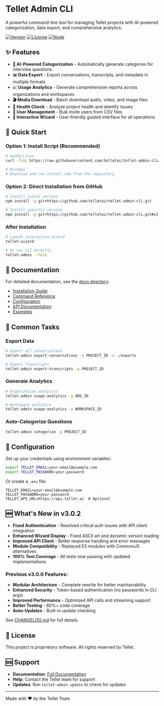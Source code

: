 # Tellet Admin CLI

A powerful command-line tool for managing Tellet projects with AI-powered categorization, data export, and comprehensive analytics.

[![Version](https://img.shields.io/badge/version-3.0.2-blue.svg)](CHANGELOG.md)
[![License](https://img.shields.io/badge/license-MIT-green.svg)](LICENSE)
[![Node](https://img.shields.io/badge/node-%3E%3D14.0.0-brightgreen.svg)](package.json)

## ✨ Features

- **🤖 AI-Powered Categorization** - Automatically generate categories for interview questions
- **📊 Data Export** - Export conversations, transcripts, and metadata in multiple formats
- **📈 Usage Analytics** - Generate comprehensive reports across organizations and workspaces
- **🎬 Media Download** - Batch download audio, video, and image files
- **🏥 Health Check** - Analyze project health and identify issues
- **👥 User Management** - Bulk invite users from CSV files
- **🧙 Interactive Wizard** - User-friendly guided interface for all operations

## 🚀 Quick Start

### Option 1: Install Script (Recommended)
```bash
# macOS/Linux
curl -fsSL https://raw.githubusercontent.com/telletai/tellet-admin-cli/main/install.sh | bash

# Windows
# Download and run install.cmd from the repository
```

### Option 2: Direct Installation from GitHub
```bash
# Install latest version
npm install -g git+https://github.com/telletai/tellet-admin-cli.git

# Install specific version
npm install -g git+https://github.com/telletai/tellet-admin-cli.git#v3.0.2
```

### After Installation
```bash
# Launch interactive wizard
tellet-wizard

# Or use CLI directly
tellet-admin --help
```

## 📖 Documentation

For detailed documentation, see the [docs directory](docs/INDEX.md):

- [Installation Guide](docs/installation/README.md)
- [Command Reference](docs/commands/README.md)
- [Configuration](docs/configuration/README.md)
- [API Documentation](docs/api/README.md)
- [Examples](docs/examples/README.md)

## 🎯 Common Tasks

### Export Data
```bash
# Export all conversations
tellet-admin export-conversations -p PROJECT_ID -o ./exports

# Export transcripts
tellet-admin export-transcripts -p PROJECT_ID
```

### Generate Analytics
```bash
# Organization analytics
tellet-admin usage-analytics -g ORG_ID

# Workspace analytics
tellet-admin usage-analytics -w WORKSPACE_ID
```

### Auto-Categorize Questions
```bash
tellet-admin categorize -p PROJECT_ID
```

## 🔧 Configuration

Set up your credentials using environment variables:

```bash
export TELLET_EMAIL=your-email@example.com
export TELLET_PASSWORD=your-password
```

Or create a `.env` file:
```env
TELLET_EMAIL=your-email@example.com
TELLET_PASSWORD=your-password
TELLET_API_URL=https://api.tellet.ai  # Optional
```

## 🆕 What's New in v3.0.2

- **Fixed Authentication** - Resolved critical auth issues with API client integration
- **Enhanced Wizard Display** - Fixed ASCII art and dynamic version loading
- **Improved API Client** - Better response handling and error messages
- **Module Compatibility** - Replaced ES modules with CommonJS alternatives
- **100% Test Coverage** - All tests now passing with updated implementations

### Previous v3.0.0 Features:
- **Modular Architecture** - Complete rewrite for better maintainability
- **Enhanced Security** - Token-based authentication (no passwords in CLI args)
- **Improved Performance** - Optimized API calls and streaming support
- **Better Testing** - 80%+ code coverage
- **Auto-Updates** - Built-in update checking

See [CHANGELOG.md](CHANGELOG.md) for full details.

## 📄 License

This project is proprietary software. All rights reserved by Tellet.

## 🆘 Support

- **Documentation**: [Full Documentation](docs/INDEX.md)
- **Help**: Contact the Tellet team for support
- **Updates**: Run `tellet-admin update` to check for updates

---

Made with ❤️ by the Tellet Team